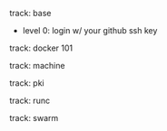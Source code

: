 track: base

* level 0: login w/ your github ssh key

track: docker 101

track: machine

track: pki

track: runc

track: swarm


